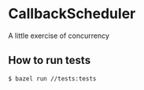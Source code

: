 # CallbackScheduler
A little exercise of concurrency

## How to run tests
`$ bazel run //tests:tests`
